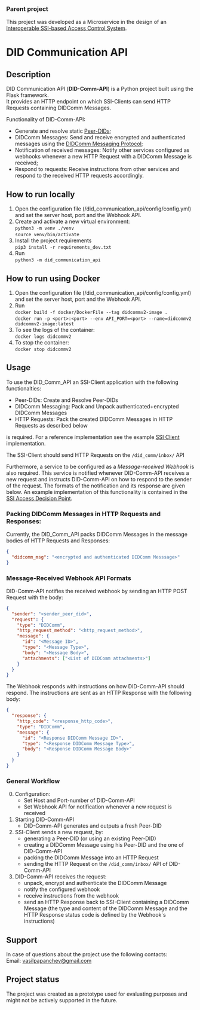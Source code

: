 ### Parent project

This project was developed as a Microservice in the design of an [Interoperable SSI-based Access Control System](https://github.com/vpapanchev/ssi-acs).

# DID Communication API

## Description

DID Communication API (**DID-Comm-API**) is a Python project built using the Flask framework. \
It provides an HTTP endpoint on which SSI-Clients can send HTTP Requests containing DIDComm Messages.

Functionality of DID-Comm-API:
- Generate and resolve static [Peer-DIDs](https://identity.foundation/peer-did-method-spec/);
- DIDComm Messages: Send and receive encrypted and authenticated messages using the [DIDComm Messaging Protocol](https://identity.foundation/didcomm-messaging/spec/);
- Notification of received messages: Notify other services configured as webhooks whenever a new HTTP Request with a DIDComm Message is received;
- Respond to requests: Receive instructions from other services and respond to the received HTTP requests accordingly.

## How to run locally

1. Open the configuration file (/did_communication_api/config/config.yml) and set the server host, port and the Webhook API.
2. Create and activate a new virtual environment:\
`python3 -m venv ./venv`\
`source venv/bin/activate`
3. Install the project requirements\
`pip3 install -r requirements_dev.txt`
4. Run \
`python3 -m did_communication_api`

## How to run using Docker

1. Open the configuration file (/did_communication_api/config/config.yml) and set the server host, port and the Webhook API.
2. Run \
`docker build -f docker/DockerFile --tag didcommv2-image .`\
`docker run -p <port>:<port> --env API_PORT=<port> --name=didcommv2 didcommv2-image:latest`
3. To see the logs of the container:\
`docker logs didcommv2`
4. To stop the container:\
`docker stop didcommv2`

## Usage

To use the DID_Comm_API an SSI-Client application with the following functionalties:
- Peer-DIDs: Create and Resolve Peer-DIDs
- DIDComm Messaging: Pack and Unpack authenticated+encrypted DIDComm Messages
- HTTP Requests: Pack the created DIDComm Messages in HTTP Requests as described below

is required. For a reference implementation see the example [SSI Client](https://github.com/vpapanchev/ssi-acs-client) implementation.

The SSI-Client should send HTTP Requests on the `/did_comm/inbox/` API

Furthermore, a service to be configured as a *Message-received Webhook* is also required. This service is notified whenever DID-Comm-API receives a new request and instructs DID-Comm-API on how to respond to the sender of the request. The formats of the notification and its response are given below. An example implementation of this functionality is contained in the [SSI Access Decision Point](https://github.com/vpapanchev/ssi-adp).

### Packing DIDComm Messages in HTTP Requests and Responses:

Currently, the DID_Comm_API packs DIDComm Messages in the message bodies of HTTP Requests and Responses:
```json
{
  "didcomm_msg": "<encrypted and authenticated DIDComm Messsage>"
}
```

### Message-Received Webhook API Formats

DID-Comm-API notifies the received webhook by sending an HTTP POST Request with the body: 
```json
{
  "sender": "<sender_peer_did>",
  "request": {
    "type": "DIDComm",
    "http_request_method": "<http_request_method>",
    "message": {
      "id": "<Message ID>",
      "type": "<Message Type>",
      "body": "<Message Body>",
      "attachments": ["<List of DIDComm attachments>"]
    }
  }
}
```

The Webhook responds with instructions on how DID-Comm-API should respond. The instructions are sent as an HTTP Response with the following body:
```json
{
  "response": {
    "http_code": "<response_http_code>",
    "type": "DIDComm",
    "message": {
      "id": "<Response DIDComm Message ID>",
      "type": "<Response DIDComm Message Type>",
      "body": "<Response DIDComm Message Body>"
    }
  }
}
```


### General Workflow

0. Configuration:
    - Set Host and Port-number of DID-Comm-API
    - Set Webhook API for notification whenever a new request is received
1. Starting DID-Comm-API
    - DID-Comm-API generates and outputs a fresh Peer-DID
2. SSI-Client sends a new request, by:
    - generating a Peer-DID (or using an existing Peer-DID)
    - creating a DIDComm Message using his Peer-DID and the one of DID-Comm-API
    - packing the DIDComm Message into an HTTP Request
    - sending the HTTP Request on the `/did_comm/inbox/` API of DID-Comm-API
3. DID-Comm-API receives the request:
    - unpack, encrypt and authenticate the DIDComm Message
    - notify the configured webhook
    - receive instructions from the webhook
    - send an HTTP Response back to SSI-Client containing a DIDComm Message
    (the type and content of the DIDComm Message and the HTTP Response status code is defined by the Webhook`s instructions)



## Support

In case of questions about the project use the following contacts:\
Email: vasilpapanchev@gmail.com

## Project status

The project was created as a prototype used for evaluating purposes and might not be actively supported in the future.
